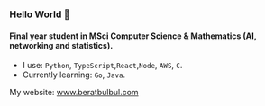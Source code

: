 ### Hello World 👋

#### Final year student in MSci Computer Science & Mathematics (AI, networking and statistics).

- I use: `Python`, `TypeScript`,`React`,`Node`, `AWS`, `C`.
- Currently learning: `Go`, `Java`.

My website: www.beratbulbul.com






